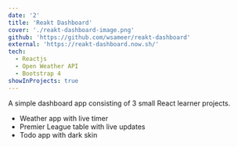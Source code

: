 ```yaml
---
date: '2'
title: 'Reakt Dashboard'
cover: './reakt-dashboard-image.png'
github: 'https://github.com/wsameer/reakt-dashboard'
external: 'https://reakt-dashboard.now.sh/'
tech:
  - Reactjs
  - Open Weather API
  - Bootstrap 4
showInProjects: true
---
```


A simple dashboard app consisting of 3 small React learner projects.
- Weather app with live timer
- Premier League table with live updates
- Todo app with dark skin
